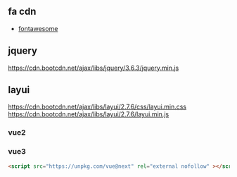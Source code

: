## fa cdn

- [fontawesome](https://cdn.bootcdn.net/ajax/libs/font-awesome/6.2.1/css/all.css)


## jquery

https://cdn.bootcdn.net/ajax/libs/jquery/3.6.3/jquery.min.js

## layui


https://cdn.bootcdn.net/ajax/libs/layui/2.7.6/css/layui.min.css
https://cdn.bootcdn.net/ajax/libs/layui/2.7.6/layui.min.js

### vue2

### vue3
``` html
<script src="https://unpkg.com/vue@next" rel="external nofollow" ></script>
```

